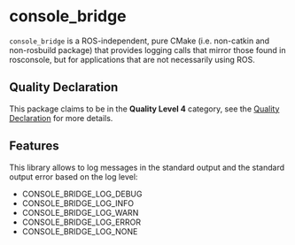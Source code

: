 # console_bridge

`console_bridge` is a ROS-independent, pure CMake (i.e. non-catkin and non-rosbuild package) that provides logging calls that mirror those found in rosconsole, but for applications that are not necessarily using ROS.

## Quality Declaration

This package claims to be in the **Quality Level 4** category, see the [Quality Declaration](./QUALITY_DECLARATION.md) for more details.

## Features

This library allows to log messages in the standard output and the standard output error based on the log level:

 - CONSOLE_BRIDGE_LOG_DEBUG
 - CONSOLE_BRIDGE_LOG_INFO
 - CONSOLE_BRIDGE_LOG_WARN
 - CONSOLE_BRIDGE_LOG_ERROR
 - CONSOLE_BRIDGE_LOG_NONE
